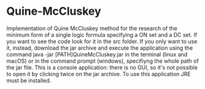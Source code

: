 # Quine-McCluskey
Implementation of Quine McCluskey method for the research of the minimum form of a single logic formula specifying a ON set and a DC set.
If you want to see the code look for it in the src folder.
If you only want to use it, instead, download the jar archive and execute the application using the command
java -jar [PATH]QuineMcCluskey.jar
in the terminal (linux and macOS) or in the command prompt (windows), specifiyng the whole path of the jar file.
This is a console application: there is no GUI, so it's not possible to open it by clicking twice on the jar archive.
To use this application JRE must be installed.
